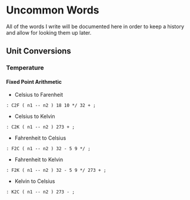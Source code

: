 # Uncommon Words
All of the words I write will be documented here in order to keep a history and allow for looking them up later.

## Unit Conversions

### Temperature

#### Fixed Point Arithmetic

* Celsius to Farenheit
```
: C2F ( n1 -- n2 ) 18 10 */ 32 + ;
```

* Celsius to Kelvin
```
: C2K ( n1 -- n2 ) 273 + ;
```

* Fahrenheit to Celsius
```
: F2C ( n1 -- n2 ) 32 - 5 9 */ ;
```

* Fahrenheit to Kelvin
```
: F2K ( n1 -- n2 ) 32 - 5 9 */ 273 + ;
```

* Kelvin to Celsius
```
: K2C ( n1 -- n2 ) 273 - ;
```
